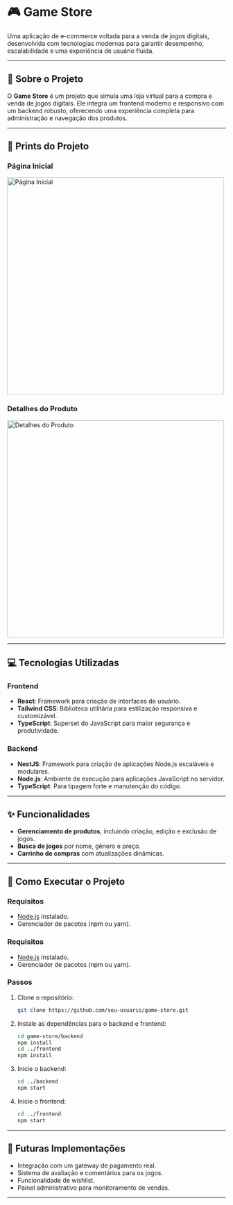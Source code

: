 # 🎮 Game Store  

Uma aplicação de e-commerce voltada para a venda de jogos digitais, desenvolvida com tecnologias modernas para garantir desempenho, escalabilidade e uma experiência de usuário fluida.  

---

## 📝 Sobre o Projeto  

O **Game Store** é um projeto que simula uma loja virtual para a compra e venda de jogos digitais. Ele integra um frontend moderno e responsivo com um backend robusto, oferecendo uma experiência completa para administração e navegação dos produtos.  

---

## 📸 Prints do Projeto

### **Página Inicial**
<img src="https://imgur.com/06AYGxD.jpg" alt="Página Inicial" width="500" />

### **Detalhes do Produto**
<img src="https://imgur.com/QqZkQ6d.jpg" alt="Detalhes do Produto" width="500" />

---

## 💻 Tecnologias Utilizadas  

### Frontend  
- **React**: Framework para criação de interfaces de usuário.  
- **Tailwind CSS**: Biblioteca utilitária para estilização responsiva e customizável.  
- **TypeScript**: Superset do JavaScript para maior segurança e produtividade.  

### Backend  
- **NestJS**: Framework para criação de aplicações Node.js escaláveis e modulares.  
- **Node.js**: Ambiente de execução para aplicações JavaScript no servidor.  
- **TypeScript**: Para tipagem forte e manutenção do código.  

---

## ✨ Funcionalidades  

- **Gerenciamento de produtos**, incluindo criação, edição e exclusão de jogos.  
- **Busca de jogos** por nome, gênero e preço.  
- **Carrinho de compras** com atualizações dinâmicas.  

---

## 🚀 Como Executar o Projeto  

### Requisitos  
- [Node.js](https://nodejs.org/) instalado.  
- Gerenciador de pacotes (npm ou yarn).  

### Requisitos
- [Node.js](https://nodejs.org/) instalado.
- Gerenciador de pacotes (npm ou yarn).

### Passos
1. Clone o repositório:
   ```bash
   git clone https://github.com/seu-usuario/game-store.git
   ```
2. Instale as dependências para o backend e frontend:
   ```bash
   cd game-store/backend
   npm install
   cd ../frontend
   npm install
   ```
3. Inicie o backend:
   ```bash
   cd ../backend
   npm start
   ```
4. Inicie o frontend:
   ```bash
   cd ../frontend
   npm start
   ```

---

## 🔮 Futuras Implementações

- Integração com um gateway de pagamento real.
- Sistema de avaliação e comentários para os jogos.
- Funcionalidade de wishlist.
- Painel administrativo para monitoramento de vendas.

---
